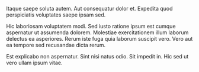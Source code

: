 Itaque saepe soluta autem. Aut consequatur dolor et. Expedita quod perspiciatis voluptates saepe ipsam sed.
 Hic laboriosam voluptatem modi. Sed iusto ratione ipsum est cumque aspernatur ut assumenda dolorem. Molestiae exercitationem illum laborum delectus ea asperiores. Rerum iste fuga quia laborum suscipit vero. Vero aut ea tempore sed recusandae dicta rerum.
 Est explicabo non aspernatur. Sint nisi natus odio. Sit impedit in. Hic sed ut vero ullam ipsum vitae.
